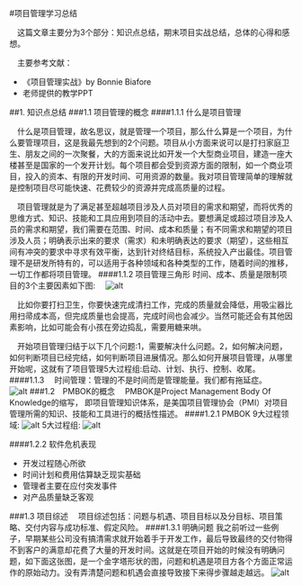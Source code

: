 #项目管理学习总结
　

　这篇文章主要分为3个部分：知识点总结，期末项目实战总结，总体的心得和感想。

　主要参考文献：

- 《项目管理实战》by Bonnie Biafore
-  老师提供的教学PPT

##1. 知识点总结
###1.1 项目管理的概念
####1.1.1 什么是项目管理
	
　什么是项目管理，故名思议，就是管理一个项目，那么什么算是一个项目，为什么要管理项目，这是我最先想到的2个问题。项目从小方面来说可以是打扫家庭卫生、朋友之间的一次聚餐，大的方面来说比如开发一个大型商业项目，建造一座大楼甚至是国家的一个发开计划。每个项目都会受到资源方面的限制，如一个商业项目，投入的资本、有限的开发时间、可用资源的数量。我对项目管理简单的理解就是控制项目尽可能快速、花费较少的资源并完成高质量的过程。

　项目管理就是为了满足甚至超越项目涉及人员对项目的需求和期望，而将优秀的思维方式、知识、技能和工具应用到项目的活动中去。要想满足或超过项目涉及人员的需求和期望，我们需要在范围、时间、成本和质量；有不同需求和期望的项目涉及人员；明确表示出来的要求（需求）和未明确表达的要求（期望），这些相互间有冲突的要求中寻求有效平衡，达到针对终结目标，系统投入产出最佳。项目管理不是研发所特有的，可以适用于各种领域和各种类型的工作，随着时间的推移，一切工作都将项目管理。
####1.1.2 项目管理三角形
时间、成本、质量是限制项目的3个主要因素如下图:
　![alt](https://blog.gintoki.cn/content/images/md_img/pm_triangle.jpg)

　比如你要打扫卫生，你要快速完成清扫工作，完成的质量就会降低，用吸尘器比用扫帚成本高，但完成质量也会提高，完成时间也会减少。当然可能还会有其他因素影响，比如可能会有小孩在旁边捣乱，需要用糖来哄。

　开始项目管理归结于以下几个问题:1，需要解决什么问题。2，如何解决问题，如何判断项目已经完结，如何判断项目进展情况。那么如何开展项目管理，从哪里开始呢，这就有了项目管理5大过程组:启动、计划、执行、控制、收尾。
####1.1.3
　时间管理：管理的不是时间而是管理能量。我们都有拖延症。
　![alt](https://blog.gintoki.cn/content/images/md_img/pm_time.jpg)
###1.2　PMBOK的概念
　PMBOK是Project Management Body Of Knowledge的缩写， 即项目管理知识体系，是美国项目管理协会（PMI）对项目管理所需的知识、技能和工具进行的概括性描述。
####1.2.1 PMBOK
9大过程领域:
![alt](https://blog.gintoki.cn/content/images/md_img/pm_pmbok1.jpg)
5大过程组:
![alt](https://blog.gintoki.cn/content/images/md_img/pm_pmbok2.jpg)

####1.2.2 软件危机表现
- 开发过程随心所欲
- 时间计划和费用估算缺乏现实基础
- 管理者主要在应付突发事件
- 对产品质量缺乏客观

###1.3 项目综述
　项目综述包括：问题与机遇、项目目标以及分目标、项目策略、交付内容与成功标准、假定风险。
####1.3.1 明确问题
我之前听过一些例子，早期某些公司没有搞清需求就开始着手于开发工作，最后导致最终的交付物得不到客户的满意却花费了大量的开发时间。这就是在项目开始的时候没有明确问题，如下面这张图，是一个金字塔形状的图，问题和机遇是项目方各个方面正常运作的原始动力。没有弄清楚问题和机遇会直接导致接下来得步骤越走越远。
 ![alt](https://blog.gintoki.cn/content/images/md_img/pm_t1.jpg)

　



